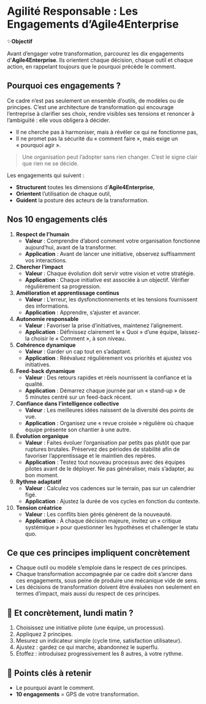 # Agilité Responsable : Les Engagements d’Agile4Enterprise

✨**Objectif**

Avant d’engager votre transformation, parcourez les dix engagements d'**Agile4Enterprise**. Ils orientent chaque décision, chaque outil et chaque action, en rappelant toujours que le pourquoi précède le comment.

## Pourquoi ces engagements ?

Ce cadre n’est pas seulement un ensemble d’outils, de modèles ou de principes. C’est une architecture de transformation qui encourage l’entreprise à clarifier ses choix, rendre visibles ses tensions et renoncer à l’ambiguïté : elle vous obligera à décider.

- Il ne cherche pas à harmoniser, mais à révéler ce qui ne fonctionne pas,
- Il ne promet pas la sécurité du « comment faire », mais exige un « pourquoi agir ».

> Une organisation peut l’adopter sans rien changer. C’est le signe clair que rien ne se décide.

Les engagements qui suivent :

- **Structurent** toutes les dimensions d’**Agile4Enterprise**,
- **Orientent** l’utilisation de chaque outil,
- **Guident** la posture des acteurs de la transformation.

## Nos 10 engagements clés

1. **Respect de l’humain**
    - **Valeur** : Comprendre d’abord comment votre organisation fonctionne aujourd’hui, avant de la transformer.
    - **Application** : Avant de lancer une initiative, observez suffisamment vos interactions.
2. **Chercher l’impact**
    - **Valeur** : Chaque évolution doit servir votre vision et votre stratégie.
    - **Application** : Chaque initiative est associée à un objectif. Vérifier régulièrement sa progression.
3. **Amélioration et apprentissage continus**
    - **Valeur** : L’erreur, les dysfonctionnements et les tensions fournissent des informations.
    - **Application** : Apprendre, s’ajuster et avancer.
4. **Autonomie responsable**
    - **Valeur** : Favoriser la prise d’initiatives, maintenez l’alignement.
    - **Application** : Définissez clairement le « Quoi » d’une équipe, laissez-la choisir le « Comment », à son niveau.
5. **Cohérence dynamique**
    - **Valeur** : Garder un cap tout en s’adaptant.
    - **Application** : Réévaluez régulièrement vos priorités et ajustez vos initiatives.
6. **Feed-back dynamique**
    - **Valeur** : Des retours rapides et réels nourrissent la confiance et la qualité.
    - **Application** : Démarrez chaque journée par un « stand-up » de 5 minutes centré sur un feed-back récent.
7. **Confiance dans l’intelligence collective**
    - **Valeur** : Les meilleures idées naissent de la diversité des points de vue.
    - **Application** : Organisez une « revue croisée » régulière où chaque équipe présente son chantier à une autre.
8. **Évolution organique**
    - **Valeur** : Faites évoluer l’organisation par petits pas plutôt que par ruptures brutales. Préservez des périodes de stabilité afin de favoriser l’apprentissage et le maintien des repères.
    - **Application** : Testez tout nouveau processus avec des équipes pilotes avant de le déployer. Ne pas généraliser, mais s’adapter, au bon moment.
9. **Rythme adaptatif**
    - **Valeur** : Calculez vos cadences sur le terrain, pas sur un calendrier figé.
    - **Application** : Ajustez la durée de vos cycles en fonction du contexte.
10. **Tension créatrice**
    - **Valeur** : Les conflits bien gérés génèrent de la nouveauté.
    - **Application** : À chaque décision majeure, invitez un « critique systémique » pour questionner les hypothèses et challenger le statu quo.

## Ce que ces principes impliquent concrètement

- Chaque outil ou modèle s’emploie dans le respect de ces principes.
- Chaque transformation accompagnée par ce cadre doit s’ancrer dans ces engagements, sous peine de produire une mécanique vide de sens.
- Les décisions de transformation doivent être évaluées non seulement en termes d’impact, mais aussi du respect de ces principes.

## 👣 Et concrètement, lundi matin ?

1. Choisissez une initiative pilote (une équipe, un processus).
2. Appliquez 2 principes.
3. Mesurez un indicateur simple (cycle time, satisfaction utilisateur).
4. Ajustez : gardez ce qui marche, abandonnez le superflu.
5. Étoffez : introduisez progressivement les 8 autres, à votre rythme.

## 🔑 Points clés à retenir

- Le pourquoi avant le comment.
- **10 engagements** = GPS de votre transformation.

